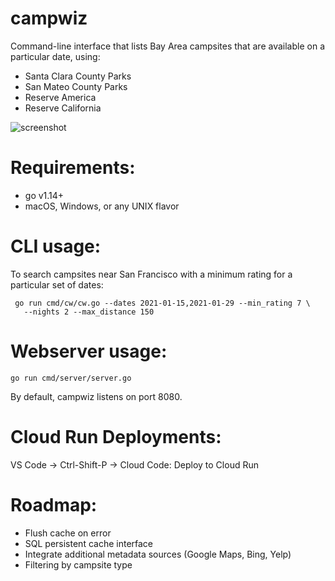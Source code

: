campwiz
==========
Command-line interface that lists Bay Area campsites that are available on a particular date, using:

* Santa Clara County Parks
* San Mateo County Parks
* Reserve America
* Reserve California

![screenshot](campwiz.png)

Requirements:
=============
* go v1.14+
* macOS, Windows, or any UNIX flavor

CLI usage:
==========

To search campsites near San Francisco with a minimum rating for a particular set of dates:

```shell
 go run cmd/cw/cw.go --dates 2021-01-15,2021-01-29 --min_rating 7 \
   --nights 2 --max_distance 150
```

Webserver usage:
================

```shell
go run cmd/server/server.go
```

By default, campwiz listens on port 8080.

Cloud Run Deployments:
=======================
VS Code -> Ctrl-Shift-P -> Cloud Code: Deploy to Cloud Run


Roadmap:
========
- Flush cache on error
- SQL persistent cache interface
- Integrate additional metadata sources (Google Maps, Bing, Yelp)
- Filtering by campsite type